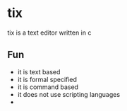 # tix

tix is a text editor written in c

## Fun

- it is text based
- it is formal specified
- it is command based
- it does not use scripting languages
-